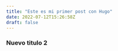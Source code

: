 ```yaml
---
title: "Este es mi primer post con Hugo"
date: 2022-07-12T15:26:58Z
draft: false
---
```


### Nuevo titulo 2


